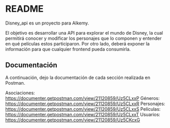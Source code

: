 # README

Disney_api es un proyecto para Alkemy. 

El objetivo es desarrollar una API para explorar el mundo de Disney, la cual permitirá conocer y modificar los
personajes que lo componen y entender en qué películas estos participaron. Por otro lado, deberá
exponer la información para que cualquier frontend pueda consumirla.

## Documentación 
A continuación, dejo la documentación de cada sección realizada en Postman. 

Asociaciones:
https://documenter.getpostman.com/view/21120859/Uz5CLxxP 
Géneros:
https://documenter.getpostman.com/view/21120859/Uz5CLxxR
Personajes:
https://documenter.getpostman.com/view/21120859/Uz5CLxxS
Películas: 
https://documenter.getpostman.com/view/21120859/Uz5CLxxT
Usuarios: 
https://documenter.getpostman.com/view/21120859/Uz5CKcxG
